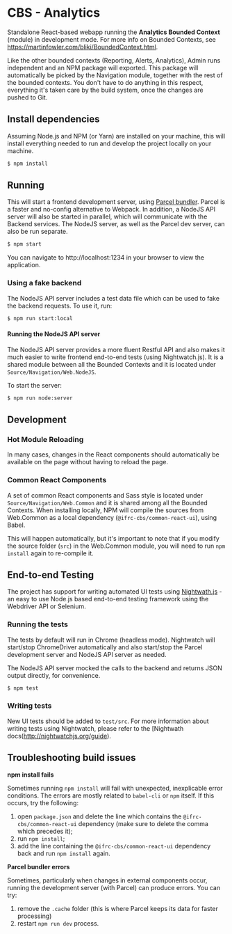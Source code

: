 # CBS - Analytics
Standalone React-based webapp running the __Analytics Bounded Context__ (module) in development mode. For more info on Bounded Contexts, see https://martinfowler.com/bliki/BoundedContext.html.

Like the other bounded contexts (Reporting, Alerts, Analytics), Admin runs independent and an NPM package will exported. This package will automatically be picked by the Navigation module, together with the rest of the bounded contexts.
You don't have to do anything in this respect, everything it's taken care by the build system, once the changes are pushed to Git. 

## Install dependencies
Assuming Node.js and NPM (or Yarn) are installed on your machine, this will install everything needed to run and develop the project locally on your machine.

```sh 
$ npm install
```

## Running
This will start a frontend development server, using [Parcel bundler](https://parceljs.org/). Parcel is a faster and no-config alternative to Webpack.
In addition, a NodeJS API server will also be started in parallel, which will communicate with the Backend services. The NodeJS server, as well as the Parcel dev server, can also be run separate.

```sh 
$ npm start
```

You can navigate to http://localhost:1234 in your browser to view the application. 

### Using a fake backend
The NodeJS API server includes a test data file which can be used to fake the backend requests. To use it, run:

```sh
$ npm run start:local
```

#### Running the NodeJS API server
The NodeJS API server provides a more fluent Restful API and also makes it much easier to write frontend end-to-end tests (using Nightwatch.js).
It is a shared module between all the Bounded Contexts and it is located under `Source/Navigation/Web.NodeJS`.
 
To start the server:
```sh
$ npm run node:server
``` 

## Development

### Hot Module Reloading
In many cases, changes in the React components should automatically be available on the page without having to reload the page.

### Common React Components
A set of common React components and Sass style is located under `Source/Navigation/Web.Common` and it is shared among all the Bounded Contexts. 
When installing locally, NPM will compile the sources from Web.Common as a local dependency (`@ifrc-cbs/common-react-ui`), using Babel. 

This will happen automatically, but it's important to note that if you modify the source folder (`src`) in the Web.Common module, you will need to run `npm install` again to re-compile it.

## End-to-end Testing
The project has support for writing automated UI tests using [Nightwath.js](http://nightwatchjs.org) - an easy to use Node.js based end-to-end testing framework
using the Webdriver API or Selenium.

### Running the tests
The tests by default will run in Chrome (headless mode). Nightwatch will start/stop ChromeDriver automatically and also start/stop the 
Parcel development server and NodeJS API server as needed.

The NodeJS API server mocked the calls to the backend and returns JSON output directly, for convenience. 
```sh
$ npm test
```

### Writing tests
New UI tests should be added to `test/src`. For more information about writing tests using Nightwatch, please refer to the [Nightwath docs(http://nightwatchjs.org/guide).

## Troubleshooting build issues
__npm install fails__

Sometimes running `npm install` will fail with unexpected, inexplicable error conditions. The errors are mostly related to
`babel-cli` or `npm` itself. If this occurs, try the following:

1. open `package.json` and delete the line which contains the `@ifrc-cbs/common-react-ui` dependency (make sure to delete the comma 
which precedes it);
2. run `npm install`;
3. add the line containing the `@ifrc-cbs/common-react-ui` dependency back and run `npm install` again.

__Parcel bundler errors__

Sometimes, particularly when changes in external components occur, running the development server (with Parcel) can produce errors.
You can try:

1. remove the `.cache` folder (this is where Parcel keeps its data for faster processing)
2. restart `npm run dev` process.    
